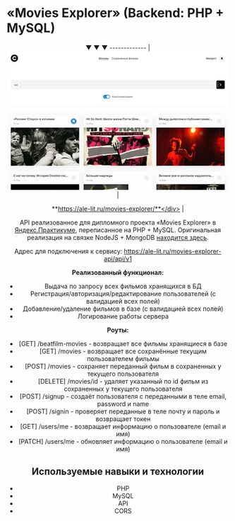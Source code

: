 # «Movies Explorer» (Backend: PHP + MySQL)

<div align="center">

▼ ▼ ▼
------------- |
<a href="https://ale-lit.ru/movies-explorer/"><img src="https://github.com/ale-lit/ale-lit/blob/main/screens/movies-explorer.jpg" alt="Movies Explorer"></a>
| <div align="center">**https://ale-lit.ru/movies-explorer/**</div> |

</div>

API реализованное для дипломного проекта «Movies Explorer» в [Яндекс.Практикуме](https://practicum.yandex.ru/ "Сервис онлайн-образования от Яндекса"), переписанное на PHP + MySQL. Оригинальная реализация на связке NodeJS + MongoDB [находится здесь](https://github.com/ale-lit/movies-explorer-api).

Адрес для подключения к сервису: https://ale-lit.ru/movies-explorer-api/api/v1

**Реализованный функционал:**
- Выдача по запросу всех фильмов хранящихся в БД
- Регистрация/авторизация/редактирование пользователей (с валидацией всех полей)
- Добавление/удаление фильмов в базе (с валидацией всех полей)
- Логирование работы сервера

**Роуты:**  
- [GET] /beatfilm-movies - возвращает все фильмы хранящиеся в базе
- [GET] /movies - возвращает все сохранённые текущим пользователем фильмы
- [POST] /movies - сохраняет переданный фильм в сохраненных у текущего пользователя
- [DELETE] /movies/id - удаляет указанный по id фильм из сохраненных у текущего пользователя
- [POST] /signup - создаёт пользователя с переданными в теле email, password и name
- [POST] /signin - проверяет переданные в теле почту и пароль и возвращает токен
- [GET] /users/me - возвращает информацию о пользователе (email и имя)
- [PATCH] /users/me - обновляет информацию о пользователе (email и имя)

## Используемые навыки и технологии
* PHP
* MySQL
* API
* CORS
